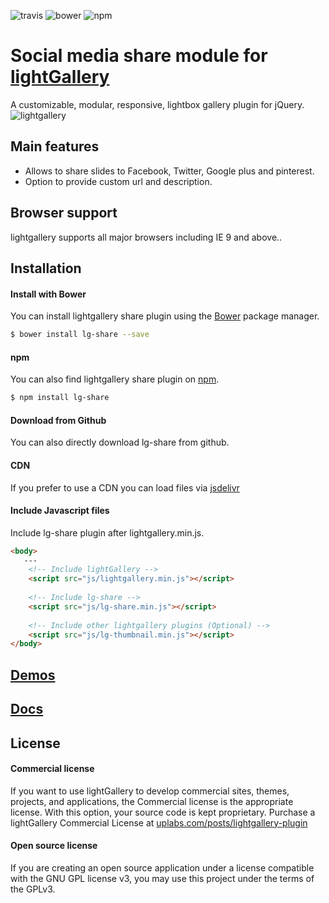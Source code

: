 ![travis](https://travis-ci.org/sachinchoolur/lg-share.svg?branch=master)
![bower](https://img.shields.io/bower/v/lg-share.svg)
![npm](https://img.shields.io/npm/v/lg-share.svg)

# Social media share module for [lightGallery](http://sachinchoolur.github.io/lightGallery/)
A customizable, modular, responsive, lightbox gallery plugin for jQuery.
![lightgallery](https://raw.githubusercontent.com/sachinchoolur/lightGallery/master/lib/lg.png)

Main features
---

* Allows to share slides to Facebook, Twitter, Google plus and pinterest.
* Option to provide custom url and description.
 
Browser support
---
lightgallery supports all major browsers including IE 9 and above..


Installation
---
#### Install with Bower

You can install lightgallery share plugin using the [Bower](http://bower.io) package manager.

```sh
$ bower install lg-share --save
```

#### npm

You can also find lightgallery share plugin on [npm](http://npmjs.org).

```sh
$ npm install lg-share
```
#### Download from Github

You can also directly download lg-share from github.

#### CDN
If you prefer to use a CDN you can load files via [jsdelivr](https://www.jsdelivr.com/projects/lg-share)

#### Include Javascript files
Include lg-share plugin after lightgallery.min.js.
``` html
<body>
   ---
    <!-- Include lightGallery -->
    <script src="js/lightgallery.min.js"></script>
    
    <!-- Include lg-share -->
    <script src="js/lg-share.min.js"></script>
    
    <!-- Include other lightgallery plugins (Optional) -->
    <script src="js/lg-thumbnail.min.js"></script>
</body>  
```

[Demos](http://sachinchoolur.github.io/lightGallery/demos/share.html)
----
  
[Docs](http://sachinchoolur.github.io/lightGallery/docs/api.html#lg-share)
-----

License
---

#### Commercial license
If you want to use lightGallery to develop commercial sites, themes, projects, and applications, the Commercial license is the appropriate license. With this option, your source code is kept proprietary. Purchase a lightGallery Commercial License at [uplabs.com/posts/lightgallery-plugin](https://www.uplabs.com/posts/lightgallery-plugin)

#### Open source license

If you are creating an open source application under a license compatible with the GNU GPL license v3, you may use this project under the terms of the GPLv3.


